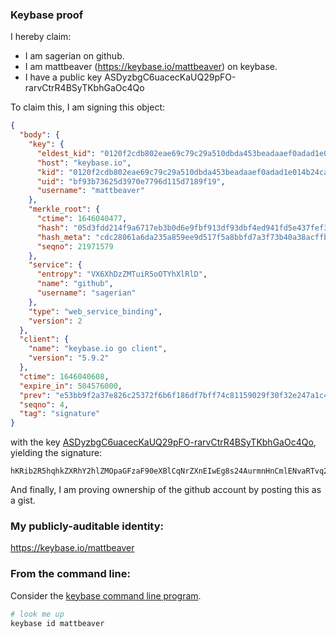 ### Keybase proof

I hereby claim:

  * I am sagerian on github.
  * I am mattbeaver (https://keybase.io/mattbeaver) on keybase.
  * I have a public key ASDyzbgC6uacecKaUQ29pFO-rarvCtrR4BSyTKbhGaOc4Qo

To claim this, I am signing this object:

```json
{
  "body": {
    "key": {
      "eldest_kid": "0120f2cdb802eae69c79c29a510dbda453beadaaef0adad1e014b24ca6e119a39ce10a",
      "host": "keybase.io",
      "kid": "0120f2cdb802eae69c79c29a510dbda453beadaaef0adad1e014b24ca6e119a39ce10a",
      "uid": "bf93b73625d3970e7796d115d7189f19",
      "username": "mattbeaver"
    },
    "merkle_root": {
      "ctime": 1646040477,
      "hash": "05d3fdd214f9a6717eb3b0d6e9fbf913df93dbf4ed941fd5e437fef3b4b99a54504a1d9a7557a3d094fc77e3ef30ee9e956d0d9a8181e49044b7c2b2521d1713",
      "hash_meta": "cdc28061a6da235a859ee9d517f5a8bbfd7a3f73b40a38acffb7117abfb6f724",
      "seqno": 21971579
    },
    "service": {
      "entropy": "VX6XhDzZMTuiR5oOTYhXlRlD",
      "name": "github",
      "username": "sagerian"
    },
    "type": "web_service_binding",
    "version": 2
  },
  "client": {
    "name": "keybase.io go client",
    "version": "5.9.2"
  },
  "ctime": 1646040608,
  "expire_in": 504576000,
  "prev": "e53bb9f2a37e826c25372f6b6f186df7bff74c81159029f30f32e247a1c4b92a",
  "seqno": 4,
  "tag": "signature"
}
```

with the key [ASDyzbgC6uacecKaUQ29pFO-rarvCtrR4BSyTKbhGaOc4Qo](https://keybase.io/mattbeaver), yielding the signature:

```
hKRib2R5hqhkZXRhY2hlZMOpaGFzaF90eXBlCqNrZXnEIwEg8s24AurmnHnCmlENvaRTvq2q7wra0eAUskym4RmjnOEKp3BheWxvYWTESpcCBMQg5Tu58qN+gmwlNy9rbxht97/3TIEVkCnzDzLiR6HEuSrEIBb9c0W8FIsYamXcPkY0v5M01pIrvsgufLyqhdvI+ZZIAgHCo3NpZ8RAigp8FLvs2omOjwGZiTS88wxv7wLoRBTfNhmLHeGXyIgk10wYkf4aOzB5fkctwPXBmfvItn9ngvdi7qF/qDxmCahzaWdfdHlwZSCkaGFzaIKkdHlwZQildmFsdWXEIG0CObrfUA56/2s8ADyBDIof/1wbrtqdgijHNNVf5wUNo3RhZ80CAqd2ZXJzaW9uAQ==

```

And finally, I am proving ownership of the github account by posting this as a gist.

### My publicly-auditable identity:

https://keybase.io/mattbeaver

### From the command line:

Consider the [keybase command line program](https://keybase.io/download).

```bash
# look me up
keybase id mattbeaver
```

